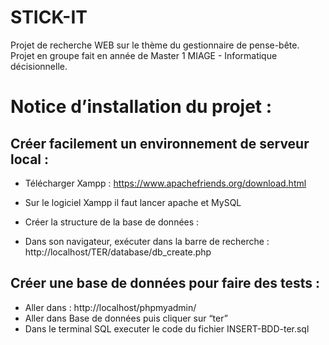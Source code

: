 # STICK-IT
Projet de recherche WEB sur le thème du gestionnaire de pense-bête. 
Projet en groupe fait en année de Master 1 MIAGE - Informatique décisionnelle.

# Notice d’installation du projet : 

## Créer facilement un environnement de serveur local :
- Télécharger Xampp : 
	https://www.apachefriends.org/download.html
- Sur le logiciel Xampp il faut lancer apache et MySQL

- Créer la structure de la base de données :
- Dans son navigateur, exécuter dans la barre de recherche : 
	http://localhost/TER/database/db_create.php

## Créer une base de données pour faire des tests :
- Aller dans : http://localhost/phpmyadmin/
- Aller dans Base de données puis cliquer sur “ter”
- Dans le terminal SQL executer le code du fichier INSERT-BDD-ter.sql


